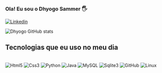 ### Ola! Eu sou o Dhyogo Sammer 🖐️

[![Linkedin](https://img.shields.io/badge/LinkedIn-0077B5?style=for-the-badge&logo=linkedin&logoColor=white)](https://www.linkedin.com/in/dhyogo-sammer-14615926a/)


![Dhyogo GitHub stats](https://github-readme-stats.vercel.app/api?username=DhyogoSammer&show_icons=true&theme=dracula)

## Tecnologias que eu uso no meu dia 

<div style="display_block"><br/>
<img align = "center" alt = "Html5" src = "https://img.shields.io/badge/HTML5-E34F26?style=for-the-badge&logo=html5&logoColor=white"/>
<img align = "center" alt = "Css3" src = "https://img.shields.io/badge/CSS3-1572B6?style=for-the-badge&logo=css3&logoColor=white"/>
<img align = "center" alt = "Python" src = "https://img.shields.io/badge/Python-3776AB?style=for-the-badge&logo=python&logoColor=white"/>
<img align = "center" alt = "Java" src = "https://img.shields.io/badge/Java-ED8B00?style=for-the-badge&logo=openjdk&logoColor=white"/>
<img align = "center" alt = "MySQL" src = "https://img.shields.io/badge/MySQL-00000F?style=for-the-badge&logo=mysql&logoColor=white"/>
<img align = "center" alt = "Sqlite3" src = "https://img.shields.io/badge/SQLite-07405E?style=for-the-badge&logo=sqlite&logoColor=white"/>
<img align = "center" alt = "GitHub" src = "https://img.shields.io/badge/GitHub-100000?style=for-the-badge&logo=github&logoColor=white"/>
<img align = "center" alt = "Linux" src = "https://img.shields.io/badge/Linux-FCC624?style=for-the-badge&logo=linux&logoColor=black"/>
  
</div>
